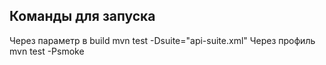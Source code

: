 ## Команды для запуска
Через параметр в build
mvn test -Dsuite="api-suite.xml"
Через профиль
mvn test -Psmoke

